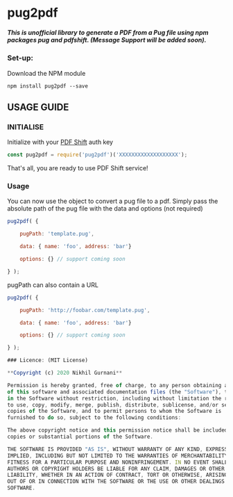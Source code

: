 # pug2pdf

##### This is unofficial library to generate a PDF from a Pug file using npm packages pug and pdfshift. (_Message Support will be added soon_).

### Set-up:

Download the NPM module
```
npm install pug2pdf --save
```

## USAGE GUIDE

### INITIALISE

Initialize with your [PDF Shift](https://pdfshift.io) auth key
```javascript
const pug2pdf = require('pug2pdf')('XXXXXXXXXXXXXXXXXXX');
```
That's all, you are ready to use PDF Shift service!

### Usage

You can now use the object to convert a pug file to a pdf. Simply pass the absolute path of the pug file with the data and options (not required)
```javascript
pug2pdf( {

    pugPath: 'template.pug',

    data: { name: 'foo', address: 'bar'}

    options: {} // support coming soon

} );
```
pugPath can also contain a URL
```javascript
pug2pdf( {

    pugPath: 'http://foobar.com/template.pug',

    data: { name: 'foo', address: 'bar'}

    options: {} // support coming soon

} );

### Licence: (MIT License)

**Copyright (c) 2020 Nikhil Gurnani**

Permission is hereby granted, free of charge, to any person obtaining a copy
of this software and associated documentation files (the "Software"), to deal
in the Software without restriction, including without limitation the rights
to use, copy, modify, merge, publish, distribute, sublicense, and/or sell
copies of the Software, and to permit persons to whom the Software is
furnished to do so, subject to the following conditions:

The above copyright notice and this permission notice shall be included in all
copies or substantial portions of the Software.

THE SOFTWARE IS PROVIDED "AS IS", WITHOUT WARRANTY OF ANY KIND, EXPRESS OR
IMPLIED, INCLUDING BUT NOT LIMITED TO THE WARRANTIES OF MERCHANTABILITY,
FITNESS FOR A PARTICULAR PURPOSE AND NONINFRINGEMENT. IN NO EVENT SHALL THE
AUTHORS OR COPYRIGHT HOLDERS BE LIABLE FOR ANY CLAIM, DAMAGES OR OTHER
LIABILITY, WHETHER IN AN ACTION OF CONTRACT, TORT OR OTHERWISE, ARISING FROM,
OUT OF OR IN CONNECTION WITH THE SOFTWARE OR THE USE OR OTHER DEALINGS IN THE
SOFTWARE.
